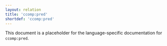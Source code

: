 ```yaml
---
layout: relation
title: 'ccomp:pred'
shortdef: 'ccomp:pred'
---
```


This document is a placeholder for the language-specific documentation
for `ccomp:pred`.
